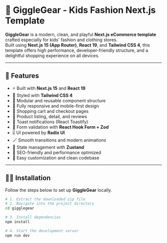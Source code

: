 # 👕 GiggleGear - Kids Fashion Next.js Template

**GiggleGear** is a modern, clean, and playful **Next.js eCommerce template** crafted especially for kids' fashion and clothing stores.  
Built using **Next.js 15 (App Router)**, **React 19**, and **Tailwind CSS 4**, this template offers high performance, developer-friendly structure, and a delightful shopping experience on all devices.

---

## 🚀 Features

- ⚡ Built with **Next.js 15** and **React 19**
- 🎨 Styled with **Tailwind CSS 4**
- 🧱 Modular and reusable component structure
- 📱 Fully responsive and mobile-first design
- 🧺 Shopping cart and checkout pages
- 🌟 Product listing, detail, and reviews
- 🔔 Toast notifications (React Toastify)
- 🧩 Form validation with **React Hook Form + Zod**
- 🎚️ UI powered by **Radix UI**
- 🪄 Smooth transitions and modern animations
- 🧠 State management with **Zustand**
- 🌙 SEO-friendly and performance optimized
- 🔧 Easy customization and clean codebase

---

## 🧑‍💻 Installation

Follow the steps below to set up **GiggleGear** locally.

```bash
# 1. Extract the downloaded zip file
# 2. Navigate into the project directory
cd gigglegear

# 3. Install dependencies
npm install

# 4. Start the development server
npm run dev
```
